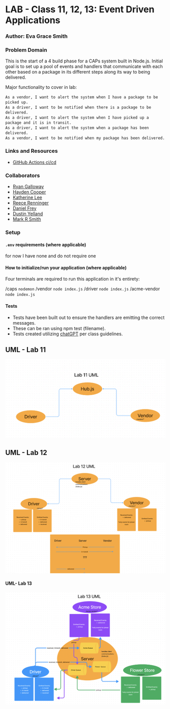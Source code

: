 

# LAB - Class 11, 12, 13: Event Driven Applications

### Author: Eva Grace Smith

### Problem Domain

This is the start of a 4 build phase for a CAPs system built in Node.js.  Initial goal is to set up a pool of events and handlers that communicate with each other based on a package in its different steps along its way to being delivered.

Major functionality to cover in lab:

    As a vendor, I want to alert the system when I have a package to be picked up.
    As a driver, I want to be notified when there is a package to be delivered.
    As a driver, I want to alert the system when I have picked up a package and it is in transit.
    As a driver, I want to alert the system when a package has been delivered.
    As a vendor, I want to be notified when my package has been delivered.

### Links and Resources

- [GitHub Actions ci/cd](https://github.com/EvaGraceSmith/caps/actions)
<!-- - [back-end server url](http://xyz.com) (when applicable) -->

### Collaborators

* [Ryan Galloway](https://github.com/rkgallaway)
* [Hayden Cooper](https://github.com/Hcooper23)
* [Katherine Lee](https://github.com/KatiLee)
* [Reece Renninger](https://github.com/ReeceRenninger)
* [Daniel Frey](https://github.com/DSFrey)
* [Dustin Yelland](https://github.com/dustinyschild)
* [Mark R Smith](https://github.com/markmrsmith)

### Setup

#### `.env` requirements (where applicable)

for now I have none and do not require one


#### How to initialize/run your application (where applicable)

Four terminals are required to run this application in it's entirety:

 /caps `nodemon`
 /vendor `node index.js`
 /driver `node index.js`
 /acme-vendor `node index.js`

<!-- #### How to use your library (where applicable)

#### Features / Routes -->


#### Tests

- Tests have been built out to ensure the handlers are emitting the correct messages.
- These can be ran using npm test (filename).
- Tests created utilizing [chatGPT](https://chat.openai.com/share/1e99d194-5b59-413a-a7ed-cf8e67caffd3) per class guidelines.

## UML - Lab 11

![UML](img/lab11-uml.png)

## UML - Lab 12

![UML](img/lab12-uml.png)

#### UML- Lab 13

![UML](img/lab13-uml.png)
